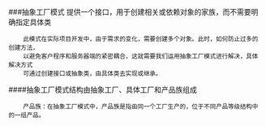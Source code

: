 ###抽象工厂模式
        提供一个接口，用于创建相关或依赖对象的家族，而不需要明确指定具体类
        
        此模式在实际项目开发中，由于需求的变化，需要创建多个对象。此时，如何防止过多的创建方法，
        以避免客户程序和服务器端的紧密耦合，这就需要我们运用抽象工厂模式进行解决，具体解决方式
        可通过创建接口或抽象类，由具体类去实现或继承。
        
####抽象工厂模式结构由抽象工厂、具体工厂和产品族组成

        产品族：在抽象工厂模式中，产品族是指由同一个工厂生产的，位于不同产品等级结构中的一组产品。